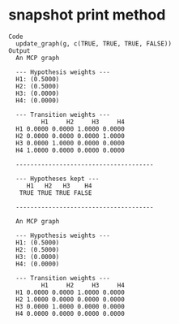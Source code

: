 # snapshot print method

    Code
      update_graph(g, c(TRUE, TRUE, TRUE, FALSE))
    Output
      An MCP graph
      
      --- Hypothesis weights ---
      H1: (0.5000)
      H2: (0.5000)
      H3: (0.0000)
      H4: (0.0000)
      
      --- Transition weights ---
             H1     H2     H3     H4
      H1 0.0000 0.0000 1.0000 0.0000
      H2 0.0000 0.0000 0.0000 1.0000
      H3 0.0000 1.0000 0.0000 0.0000
      H4 1.0000 0.0000 0.0000 0.0000
      
      --------------------------------------
      
      --- Hypotheses kept ---
         H1   H2   H3    H4
       TRUE TRUE TRUE FALSE
      
      --------------------------------------
      
      An MCP graph
      
      --- Hypothesis weights ---
      H1: (0.5000)
      H2: (0.5000)
      H3: (0.0000)
      H4: (0.0000)
      
      --- Transition weights ---
             H1     H2     H3     H4
      H1 0.0000 0.0000 1.0000 0.0000
      H2 1.0000 0.0000 0.0000 0.0000
      H3 0.0000 1.0000 0.0000 0.0000
      H4 0.0000 0.0000 0.0000 0.0000

